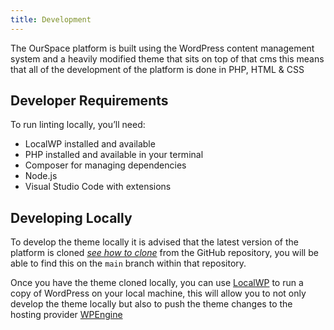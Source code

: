 ```yaml
---
title: Development
---
```


The OurSpace platform is built using the WordPress content management system and a heavily modified theme that sits on top of that cms this means that all of the development of the platform is done in PHP, HTML & CSS

## Developer Requirements
To run linting locally, you’ll need:

- LocalWP installed and available
- PHP installed and available in your terminal
- Composer for managing dependencies
- Node.js
- Visual Studio Code with extensions

## Developing Locally

To develop the theme locally it is advised that the latest version of the platform is cloned [_see how to clone_](/docs/development/how-to-clone.md) from the GitHub repository, you will be able to find this on the `main` branch within that repository. 

Once you have the theme cloned locally, you can use [LocalWP](https://localwp.com/) to run a copy of WordPress on your local machine, this will allow you to not only develop the theme locally but also to push the theme changes to the hosting provider [WPEngine](https://wpengine.com/)
